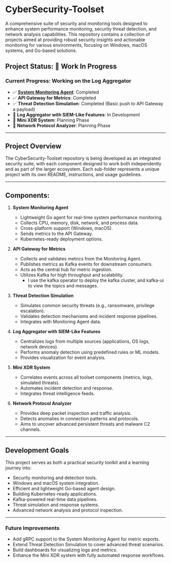 # CyberSecurity-Toolset

A comprehensive suite of security and monitoring tools designed to enhance system performance monitoring, security threat detection, and network analysis capabilities. This repository contains a collection of projects aimed at providing robust security insights and actionable monitoring for various environments, focusing on Windows, macOS systems, and Go-based solutions.

## Project Status: 🚧 Work In Progress

### Current Progress: Working on the Log Aggregator

- ✅ **[System Monitoring Agent](./system-monitoring-agent/)**: Completed
- ✅ **API Gateway for Metrics**: Completed
- ✅ **Threat Detection Simulation**: Completed (Basic push to API Gateway a payload)
- 🚧 **Log Aggregator with SIEM-Like Features**: In Development
- 📝 **Mini XDR System**: Planning Phase
- 📝 **Network Protocol Analyzer**: Planning Phase

---

## Project Overview

The CyberSecurity-Toolset repository is being developed as an integrated security suite, with each component designed to work both independently and as part of the larger ecosystem. Each sub-folder represents a unique project with its own README, instructions, and usage guidelines.

---

## Components:

1. **System Monitoring Agent**

   - Lightweight Go agent for real-time system performance monitoring.
   - Collects CPU, memory, disk, network, and process data.
   - Cross-platform support (Windows, macOS).
   - Sends metrics to the API Gateway.
   - Kubernetes-ready deployment options.

2. **API Gateway for Metrics**

   - Collects and validates metrics from the Monitoring Agent.
   - Publishes metrics as Kafka events for downstream consumers.
   - Acts as the central hub for metric ingestion.
   - Utilizes Kafka for high throughput and scalability.
     - I use the kafka operator to deploy the kafka cluster, and kafka-ui to view the topics and messages.

3. **Threat Detection Simulation**

   - Simulates common security threats (e.g., ransomware, privilege escalation).
   - Validates detection mechanisms and incident response pipelines.
   - Integrates with Monitoring Agent data.

4. **Log Aggregator with SIEM-Like Features**

   - Centralizes logs from multiple sources (applications, OS logs, network devices).
   - Performs anomaly detection using predefined rules or ML models.
   - Provides visualization for event analysis.

5. **Mini XDR System**

   - Correlates events across all toolset components (metrics, logs, simulated threats).
   - Automates incident detection and response.
   - Integrates threat intelligence feeds.

6. **Network Protocol Analyzer**
   - Provides deep packet inspection and traffic analysis.
   - Detects anomalies in connection patterns and protocols.
   - Aims to uncover advanced persistent threats and malware C2 channels.

---

## Development Goals

This project serves as both a practical security toolkit and a learning journey into:

- Security monitoring and detection tools.
- Windows and macOS system integration.
- Efficient and lightweight Go-based agent design.
- Building Kubernetes-ready applications.
- Kafka-powered real-time data pipelines.
- Threat simulation and response systems.
- Advanced network analysis and protocol inspection.

---

### Future Improvements

- Add gRPC support to the System Monitoring Agent for metric exports.
- Extend Threat Detection Simulation to cover advanced threat scenarios.
- Build dashboards for visualizing logs and metrics.
- Enhance the Mini XDR system with fully automated response workflows.
